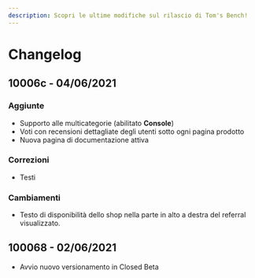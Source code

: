 ```yaml
---
description: Scopri le ultime modifiche sul rilascio di Tom's Bench!
---
```


# Changelog

## **10006c** - 04/06/2021

### Aggiunte

* Supporto alle multicategorie \(abilitato **Console**\)
* Voti con recensioni dettagliate degli utenti sotto ogni pagina prodotto
* Nuova pagina di documentazione attiva

### Correzioni

* Testi

### Cambiamenti

* Testo di disponibilità dello shop nella parte in alto a destra del referral visualizzato.

## **100068** - 02/06/2021

* Avvio nuovo versionamento in Closed Beta



